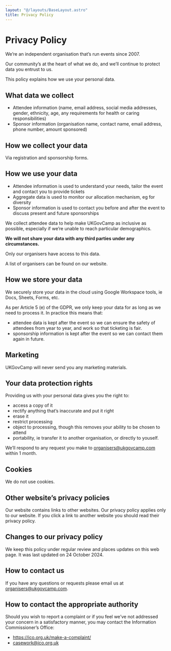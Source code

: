 ```yaml
---
layout: "@/layouts/BaseLayout.astro"
title: Privacy Policy
---
```

# Privacy Policy

We’re an independent organisation that’s run events since 2007.

Our community’s at the heart of what we do, and we’ll continue to protect data you entrust to us.

This policy explains how we use your personal data.

## What data we collect

- Attendee information (name, email address, social media addresses, gender, ethnicity, age, any requirements for health or caring responsibilities)
- Sponsor information (organisation name, contact name, email address, phone number, amount sponsored)

## How we collect your data

Via registration and sponsorship forms.

## How we use your data

- Attendee information is used to understand your needs, tailor the event and contact you to provide tickets
- Aggregate data is used to monitor our allocation mechanism, eg for diversity
- Sponsor information is used to contact you before and after the event to discuss present and future sponsorships

We collect attendee data to help make UKGovCamp as inclusive as possible, especially if we’re unable to reach particular demographics.

**We will not share your data with any third parties under any circumstances.**

Only our organisers have access to this data.

A list of organisers can be found on our website.

## How we store your data

We securely store your data in the cloud using Google Workspace tools, ie Docs, Sheets, Forms, etc.

As per Article 5 (e) of the GDPR, we only keep your data for as long as we need to process it. In practice this means that:

- attendee data is kept after the event so we can ensure the safety of attendees from year to year, and work so that ticketing is fair.
- sponsorship information is kept after the event so we can contact them again in future.

## Marketing

UKGovCamp will never send you any marketing materials.

## Your data protection rights

Providing us with your personal data gives you the right to:

- access a copy of it
- rectify anything that’s inaccurate and put it right
- erase it
- restrict processing
- object to processing, though this removes your ability to be chosen to attend
- portability, ie transfer it to another organisation, or directly to youself.

We’ll respond to any request you make to organisers@ukgovcamp.com within 1 month.

## Cookies

We do not use cookies.

## Other website’s privacy policies

Our website contains links to other websites. Our privacy policy applies only to our website. If you click a link to another website you should read their privacy policy.

## Changes to our privacy policy

We keep this policy under regular review and places updates on this web page. It was last updated on 24 October 2024.

## How to contact us

If you have any questions or requests please email us at organisers@ukgovcamp.com.

## How to contact the appropriate authority

Should you wish to report a complaint or if you feel we’ve not addressed your concern in a satisfactory manner, you may contact the Information Commissioner’s Office:

- https://ico.org.uk/make-a-complaint/
- casework@ico.org.uk

